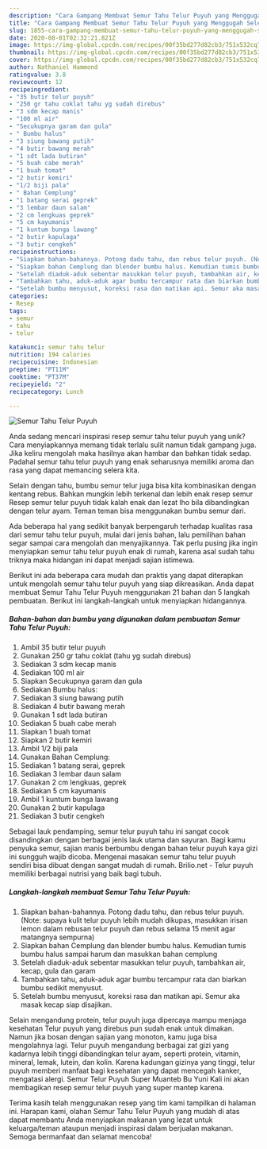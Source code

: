 ```yaml
---
description: "Cara Gampang Membuat Semur Tahu Telur Puyuh yang Menggugah Selera"
title: "Cara Gampang Membuat Semur Tahu Telur Puyuh yang Menggugah Selera"
slug: 1855-cara-gampang-membuat-semur-tahu-telur-puyuh-yang-menggugah-selera
date: 2020-08-01T02:32:21.821Z
image: https://img-global.cpcdn.com/recipes/00f35bd277d82cb3/751x532cq70/semur-tahu-telur-puyuh-foto-resep-utama.jpg
thumbnail: https://img-global.cpcdn.com/recipes/00f35bd277d82cb3/751x532cq70/semur-tahu-telur-puyuh-foto-resep-utama.jpg
cover: https://img-global.cpcdn.com/recipes/00f35bd277d82cb3/751x532cq70/semur-tahu-telur-puyuh-foto-resep-utama.jpg
author: Nathaniel Hammond
ratingvalue: 3.8
reviewcount: 12
recipeingredient:
- "35 butir telur puyuh"
- "250 gr tahu coklat tahu yg sudah direbus"
- "3 sdm kecap manis"
- "100 ml air"
- "Secukupnya garam dan gula"
- " Bumbu halus"
- "3 siung bawang putih"
- "4 butir bawang merah"
- "1 sdt lada butiran"
- "5 buah cabe merah"
- "1 buah tomat"
- "2 butir kemiri"
- "1/2 biji pala"
- " Bahan Cemplung"
- "1 batang serai geprek"
- "3 lembar daun salam"
- "2 cm lengkuas geprek"
- "5 cm kayumanis"
- "1 kuntum bunga lawang"
- "2 butir kapulaga"
- "3 butir cengkeh"
recipeinstructions:
- "Siapkan bahan-bahannya. Potong dadu tahu, dan rebus telur puyuh. (Note: supaya kulit telur puyuh lebih mudah dikupas, masukkan irisan lemon dalam rebusan telur puyuh dan rebus selama 15 menit agar matangnya sempurna)"
- "Siapkan bahan Cemplung dan blender bumbu halus. Kemudian tumis bumbu halus sampai harum dan masukkan bahan cemplung"
- "Setelah diaduk-aduk sebentar masukkan telur puyuh, tambahkan air, kecap, gula dan garam"
- "Tambahkan tahu, aduk-aduk agar bumbu tercampur rata dan biarkan bumbu sedikit menyusut."
- "Setelah bumbu menyusut, koreksi rasa dan matikan api. Semur aka masak kecap siap disajikan."
categories:
- Resep
tags:
- semur
- tahu
- telur

katakunci: semur tahu telur 
nutrition: 194 calories
recipecuisine: Indonesian
preptime: "PT11M"
cooktime: "PT37M"
recipeyield: "2"
recipecategory: Lunch

---
```



![Semur Tahu Telur Puyuh](https://img-global.cpcdn.com/recipes/00f35bd277d82cb3/751x532cq70/semur-tahu-telur-puyuh-foto-resep-utama.jpg)

Anda sedang mencari inspirasi resep semur tahu telur puyuh yang unik? Cara menyiapkannya memang tidak terlalu sulit namun tidak gampang juga. Jika keliru mengolah maka hasilnya akan hambar dan bahkan tidak sedap. Padahal semur tahu telur puyuh yang enak seharusnya memiliki aroma dan rasa yang dapat memancing selera kita.

Selain dengan tahu, bumbu semur telur juga bisa kita kombinasikan dengan kentang rebus. Bahkan mungkin lebih terkenal dan lebih enak resep semur Resep semur telur puyuh tidak kalah enak dan lezat lho bila dibandingkan dengan telur ayam. Teman teman bisa menggunakan bumbu semur dari.

Ada beberapa hal yang sedikit banyak berpengaruh terhadap kualitas rasa dari semur tahu telur puyuh, mulai dari jenis bahan, lalu pemilihan bahan segar sampai cara mengolah dan menyajikannya. Tak perlu pusing jika ingin menyiapkan semur tahu telur puyuh enak di rumah, karena asal sudah tahu triknya maka hidangan ini dapat menjadi sajian istimewa.


Berikut ini ada beberapa cara mudah dan praktis yang dapat diterapkan untuk mengolah semur tahu telur puyuh yang siap dikreasikan. Anda dapat membuat Semur Tahu Telur Puyuh menggunakan 21 bahan dan 5 langkah pembuatan. Berikut ini langkah-langkah untuk menyiapkan hidangannya.

<!--inarticleads1-->

##### Bahan-bahan dan bumbu yang digunakan dalam pembuatan Semur Tahu Telur Puyuh:

1. Ambil 35 butir telur puyuh
1. Gunakan 250 gr tahu coklat (tahu yg sudah direbus)
1. Sediakan 3 sdm kecap manis
1. Sediakan 100 ml air
1. Siapkan Secukupnya garam dan gula
1. Sediakan  Bumbu halus:
1. Sediakan 3 siung bawang putih
1. Sediakan 4 butir bawang merah
1. Gunakan 1 sdt lada butiran
1. Sediakan 5 buah cabe merah
1. Siapkan 1 buah tomat
1. Siapkan 2 butir kemiri
1. Ambil 1/2 biji pala
1. Gunakan  Bahan Cemplung:
1. Sediakan 1 batang serai, geprek
1. Sediakan 3 lembar daun salam
1. Gunakan 2 cm lengkuas, geprek
1. Sediakan 5 cm kayumanis
1. Ambil 1 kuntum bunga lawang
1. Gunakan 2 butir kapulaga
1. Sediakan 3 butir cengkeh


Sebagai lauk pendamping, semur telur puyuh tahu ini sangat cocok disandingkan dengan berbagai jenis lauk utama dan sayuran. Bagi kamu penyuka semur, sajian manis berbumbu dengan bahan telur puyuh kaya gizi ini sungguh wajib dicoba. Mengenai masakan semur tahu telur puyuh sendiri bisa dibuat dengan sangat mudah di rumah. Brilio.net - Telur puyuh memiliki berbagai nutrisi yang baik bagi tubuh. 

<!--inarticleads2-->

##### Langkah-langkah membuat Semur Tahu Telur Puyuh:

1. Siapkan bahan-bahannya. Potong dadu tahu, dan rebus telur puyuh. (Note: supaya kulit telur puyuh lebih mudah dikupas, masukkan irisan lemon dalam rebusan telur puyuh dan rebus selama 15 menit agar matangnya sempurna)
1. Siapkan bahan Cemplung dan blender bumbu halus. Kemudian tumis bumbu halus sampai harum dan masukkan bahan cemplung
1. Setelah diaduk-aduk sebentar masukkan telur puyuh, tambahkan air, kecap, gula dan garam
1. Tambahkan tahu, aduk-aduk agar bumbu tercampur rata dan biarkan bumbu sedikit menyusut.
1. Setelah bumbu menyusut, koreksi rasa dan matikan api. Semur aka masak kecap siap disajikan.


Selain mengandung protein, telur puyuh juga dipercaya mampu menjaga kesehatan Telur puyuh yang direbus pun sudah enak untuk dimakan. Namun jika bosan dengan sajian yang monoton, kamu juga bisa mengolahnya lagi. Telur puyuh mengandung berbagai zat gizi yang kadarnya lebih tinggi dibandingkan telur ayam, seperti protein, vitamin, mineral, lemak, lutein, dan kolin. Karena kadungan gizinya yang tinggi, telur puyuh memberi manfaat bagi kesehatan yang dapat mencegah kanker, mengatasi alergi. Semur Telur Puyuh Super Muanteb Bu Yuni Kali ini akan membagikan resep semur telur puyuh yang super mantep karena. 

Terima kasih telah menggunakan resep yang tim kami tampilkan di halaman ini. Harapan kami, olahan Semur Tahu Telur Puyuh yang mudah di atas dapat membantu Anda menyiapkan makanan yang lezat untuk keluarga/teman ataupun menjadi inspirasi dalam berjualan makanan. Semoga bermanfaat dan selamat mencoba!
